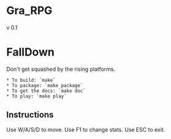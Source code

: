 # Gra_RPG
v 0.1

FallDown
========

Don't get squashed by the rising platforms.

    * To build: `make`
    * To package: `make package`
    * To get the docs: `make doc`
    * To play: `make play`

Instructions
------------

Use W/A/S/D to move.
Use F1 to change stats.
Use ESC to exit.
